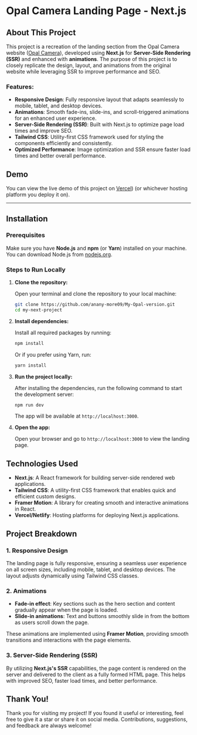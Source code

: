﻿# Opal Camera Landing Page - Next.js

## About This Project

This project is a recreation of the landing section from the Opal Camera website ([Opal Camera](https://opalcamera.com)), developed using **Next.js** for **Server-Side Rendering (SSR)** and enhanced with **animations**. The purpose of this project is to closely replicate the design, layout, and animations from the original website while leveraging SSR to improve performance and SEO.

### Features:
- **Responsive Design**: Fully responsive layout that adapts seamlessly to mobile, tablet, and desktop devices.
- **Animations**: Smooth fade-ins, slide-ins, and scroll-triggered animations for an enhanced user experience.
- **Server-Side Rendering (SSR)**: Built with Next.js to optimize page load times and improve SEO.
- **Tailwind CSS**: Utility-first CSS framework used for styling the components efficiently and consistently.
- **Optimized Performance**: Image optimization and SSR ensure faster load times and better overall performance.

## Demo

You can view the live demo of this project on [Vercel](https://final-opal-three.vercel.app/)) (or whichever hosting platform you deploy it on).

---

## Installation

### Prerequisites

Make sure you have **Node.js** and **npm** (or **Yarn**) installed on your machine. You can download Node.js from [nodejs.org](https://nodejs.org/).

### Steps to Run Locally

1. **Clone the repository:**

   Open your terminal and clone the repository to your local machine:

   ```bash
   git clone https://github.com/anany-more09/My-Opal-version.git
   cd my-next-project
   ```

2. **Install dependencies:**

   Install all required packages by running:

   ```bash
   npm install
   ```

   Or if you prefer using Yarn, run:

   ```bash
   yarn install
   ```

3. **Run the project locally:**

   After installing the dependencies, run the following command to start the development server:

   ```bash
   npm run dev
   ```

   The app will be available at `http://localhost:3000`.

4. **Open the app:**

   Open your browser and go to `http://localhost:3000` to view the landing page.

## Technologies Used

* **Next.js**: A React framework for building server-side rendered web applications.
* **Tailwind CSS**: A utility-first CSS framework that enables quick and efficient custom designs.
* **Framer Motion**: A library for creating smooth and interactive animations in React.
* **Vercel/Netlify**: Hosting platforms for deploying Next.js applications.

## Project Breakdown

### 1. Responsive Design
The landing page is fully responsive, ensuring a seamless user experience on all screen sizes, including mobile, tablet, and desktop devices. The layout adjusts dynamically using Tailwind CSS classes.

### 2. Animations
* **Fade-in effect**: Key sections such as the hero section and content gradually appear when the page is loaded.
* **Slide-in animations**: Text and buttons smoothly slide in from the bottom as users scroll down the page.

These animations are implemented using **Framer Motion**, providing smooth transitions and interactions with the page elements.

### 3. Server-Side Rendering (SSR)
By utilizing **Next.js's SSR** capabilities, the page content is rendered on the server and delivered to the client as a fully formed HTML page. This helps with improved SEO, faster load times, and better performance.

## Thank You!
Thank you for visiting my project! If you found it useful or interesting, feel free to give it a star or share it on social media. Contributions, suggestions, and feedback are always welcome!
